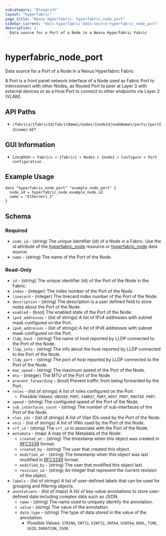 ```yaml
---
subcategory: "Blueprint"
layout: "hyperfabric"
page_title: "Nexus Hyperfabric: hyperfabric_node_port"
sidebar_current: "docs-hyperfabric-data-source-hyperfabric_node_port"
description: |-
  Data source for a Port of a Node in a Nexus Hyperfabric Fabric
---
```


# hyperfabric_node_port

Data source for a Port of a Node in a Nexus Hyperfabric Fabric

A Port is a front panel network interface of a Node used as Fabric Port to interconnect with other Nodes, as Routed Port to peer at Layer 3 with external devices or as a Host Port to connect to other endpoints via Layer 2 (VLAN).

## API Paths ##

* `/fabrics/{fabricId|fabricName}/nodes/{nodeId|nodeName}/ports/{portId|name}` `GET`

## GUI Information ##

* Location: `> Fabrics > {fabric} > Nodes > {node} > Configure > Port configuration`

## Example Usage ##

```hcl
data "hyperfabric_node_port" "example_node_port" {
  node_id = hyperfabric_node.example_node.id
  name = "Ethernet1_1"
}
```

## Schema ##

### Required ###
* `node_id` - (string) The unique identifier (id) of a Node in a Fabric. Use the id attribute of the [hyperfabric_node](https://registry.terraform.io/providers/cisco-open/hyperfabric/latest/docs/resources/node) resource or [hyperfabric_node](https://registry.terraform.io/providers/cisco-open/hyperfabric/latest/docs/data-sources/node) data source.
* `name` - (string) The name of the Port of the Node.

### Read-Only ###

* `id` - (string) The unique identifier (id) of the Port of the Node in the Fabric.
* `index` - (integer) The index number of the Port of the Node.
* `linecard` - (integer) The linecard index number of the Port of the Node.
* `description` - (string) The description is a user defined field to store notes about the Port of the Node.
* `enabled` - (bool) The enabled state of the Port of the Node.
* `ipv4_addresses` - (list of strings) A list of IPv4 addresses with subnet mask configured on the Port.
* `ipv6_addresses` - (list of strings) A list of IPv6 addresses with subnet mask configured on the Port.
* `lldp_host` - (string) The name of host reported by LLDP connected to the Port of the Node.
* `lldp_info` - (string) The info about the host reported by LLDP connected to the Port of the Node.
* `lldp_port` - (string) The port of host reported by LLDP connected to the Port of the Node.
* `max_speed` - (string) The maximum speed of the Port of the Node.
* `mtu` - (integer) The MTU of the Port of the Node.
* `prevent_forwarding` - (bool) Prevent traffic from being forwarded by the Port.
* `roles` - (list of strings) A list of roles configured on the Port.
  - Possible Values: `UNUSED_PORT`, `FABRIC_PORT`, `HOST_PORT`, `ROUTED_PORT`.
* `speed` - (string) The configured speed of the Port of the Node.
* `sub_interfaces_count` - (string) The number of sub-interfaces of the Port of the Node.
* `vlan_ids` - (list of strings) A list of Vlan IDs used by the Port of the Node.
* `vnis` - (list of strings) A list of VNIs used by the Port of the Node.
* `vrf_id` - (string) The `vrf_id` to associate with the Port of the Node.
* `metadata` - (map) A map of the Metadata of the Node:
  * `created_at` - (string) The timestamp when this object was created in [RFC3339](https://datatracker.ietf.org/doc/html/rfc3339#section-5.8) format.
  * `created_by` - (string) The user that created this object.
  * `modified_at` - (string) The timestamp when this object was last modified in [RFC3339](https://datatracker.ietf.org/doc/html/rfc3339#section-5.8) format.
  * `modified_by` - (string) The user that modified this object last.
  * `revision_id` - (string) An integer that represent the current revision of the object.
* `labels` - (list of strings) A list of user-defined labels that can be used for grouping and filtering objects.
* `annotations` - (list of maps) A list of key-value annotations to store user-defined data including complex data such as JSON.
  * `name` - (string) The name used to uniquely identify the annotation.
  * `value` - (string) The value of the annotation.
  * `data_type` - (string) The type of data stored in the value of the annotation.
      - Possible Values: `STRING`, `INT32`, `UINT32`, `INT64`, `UINT64`, `BOOL`, `TIME`, `UUID`, `DURATION`, `JSON`.
